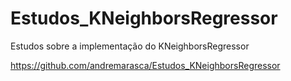 # Estudos_KNeighborsRegressor
Estudos sobre a implementação do KNeighborsRegressor

https://github.com/andremarasca/Estudos_KNeighborsRegressor
